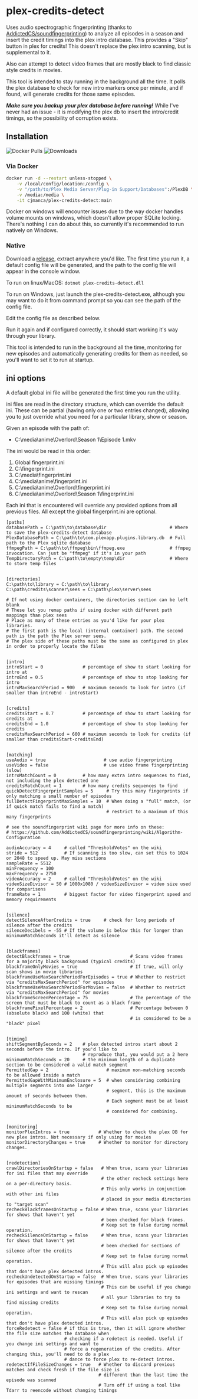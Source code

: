 # plex-credits-detect
Uses audio spectrographic fingerprinting (thanks to [AddictedCS/soundfingerprinting](https://github.com/AddictedCS/soundfingerprinting "AddictedCS/soundfingerprinting")) to analyze all episodes in a season and insert the credit timings into the plex intro database.
This provides a "Skip" button in plex for credits!
This doesn't replace the plex intro scanning, but is supplemental to it.

Also can attempt to detect video frames that are mostly black to find classic style credits in movies.

This tool is intended to stay running in the background all the time. It polls the plex database to check for new intro markers once per minute, and if found, will generate credits for those same episodes.

***Make sure you backup your plex database before running!*** While I've never had an issue - it is modifying the plex db to insert the intro/credit timings, so the possibility of corruption exists.

## Installation
![Docker Pulls][badge-docker-pulls]
![Downloads][badge-downloads]

[badge-docker-pulls]: https://img.shields.io/docker/pulls/cjmanca/plex-credits-detect?style=flat-square
[badge-downloads]: https://img.shields.io/github/downloads/cjmanca/plex-credits-detect/total?style=flat-square

### Via Docker
```bash
docker run -d --restart unless-stopped \
    -v /local/config/location:/config \
    -v "/path/to/Plex Media Server/Plug-in Support/Databases":/PlexDB \
    -v /media:/media \
    -it cjmanca/plex-credits-detect:main
```
Docker on windows will encounter issues due to the way docker handles volume mounts on windows, which doesn't allow proper SQLite locking. There's nothing I can do about this, so currently it's recommended to run natively on Windows.

### Native
Download a [release](https://github.com/cjmanca/plex-credits-detect/releases "Releases"), extract anywhere you'd like. The first time you run it, a default config file will be generated, and the path to the config file will appear in the console window.

To run on linux/MacOS:
```dotnet plex-credits-detect.dll```

To run on Windows, just launch the plex-credits-detect.exe, although you may want to do it from command prompt so you can see the path of the config file.

Edit the config file as described below.

Run it again and if configured correctly, it should start working it's way through your library.

This tool is intended to run in the background all the time, monitoring for new episodes and automatically generating credits for them as needed, so you'll want to set it to run at startup.

## ini options
A default global ini file will be generated the first time you run the utility.

ini files are read in the directory structure, which can override the default ini. These can be partial (having only one or two entries changed), allowing you to just override what you need for a particular library, show or season.

Given an episode with the path of:
- C:\media\anime\Overlord\Season 1\Episode 1.mkv

The ini would be read in this order:
1. Global fingerprint.ini
2. C:\fingerprint.ini
3. C:\media\fingerprint.ini
4. C:\media\anime\fingerprint.ini
5. C:\media\anime\Overlord\fingerprint.ini
6. C:\media\anime\Overlord\Season 1\fingerprint.ini

Each ini that is encountered will override any provided options from all previous files. All except the global fingerprint.ini are optional.

```dosini
[paths]
databasePath = C:\path\to\database\dir                        # Where to save the plex-credits-detect database
PlexDatabasePath = C:\path\to\com.plexapp.plugins.library.db  # Full path to the Plex sqlite database
ffmpegPath = C:\path\to\ffmpeg\bin\ffmpeg.exe                 # ffmpeg invocation. Can just be "ffmpeg" if it's in your path
TempDirectoryPath = C:\path\to\empty\temp\dir                 # Where to store temp files


[directories]
C:\path\to\library = C:\path\to\library
C:\path\credits\scanner\sees = C:\path\plex\server\sees

# If not using docker containers, the directories section can be left blank
# These let you remap paths if using docker with different path mappings than plex sees
# Place as many of these entries as you'd like for your plex libraries. 
# The first path is the local (internal container) path. The second path is the path the Plex server sees.
# The plex side of these paths must be the same as configured in plex in order to properly locate the files


[intro]
introStart = 0               # percentage of show to start looking for intro at
introEnd = 0.5               # percentage of show to stop looking for intro
introMaxSearchPeriod = 900   # maximum seconds to look for intro (if smaller than introEnd - introStart)


[credits]
creditsStart = 0.7           # percentage of show to start looking for credits at
creditsEnd = 1.0             # percentage of show to stop looking for credits
creditsMaxSearchPeriod = 600 # maximum seconds to look for credits (if smaller than creditsStart-creditsEnd)


[matching]
useAudio = true                      # use audio fingerprinting
useVideo = false                     # use video frame fingerprinting (slow)
introMatchCount = 0          # how many extra intro sequences to find, not including the plex detected one
creditsMatchCount = 1        # how many credits sequences to find
quickDetectFingerprintSamples = 5     # Try this many fingerprints if only matching a small number of episodes
fullDetectFingerprintMaxSamples = 10  # When doing a "full" match, (or if quick match fails to find a match)
                                      # restrict to a maximum of this many fingerprints
                                      
# see the soundfingerprint wiki page for more info on these: 
# https://github.com/AddictedCS/soundfingerprinting/wiki/Algorithm-Configuration

audioAccuracy = 4     # called "ThresholdVotes" on the wiki
stride = 512          # If scanning is too slow, can set this to 1024 or 2048 to speed up. May miss sections
sampleRate = 5512
minFrequency = 100
maxFrequency = 2750
videoAccuracy = 2     # called "ThresholdVotes" on the wiki
videoSizeDivisor = 50 # 1080x1080 / videoSizeDivisor = video size used for comparisons
frameRate = 1         # biggest factor for video fingerprint speed and memory requirements


[silence]
detectSilenceAfterCredits = true     # check for long periods of silence after the credits
silenceDecibels = -55 # If the volume is below this for longer than minimumMatchSeconds it'll detect as silence


[blackframes]
detectBlackframes = true                       # Scans video frames for a majority black background (typical credits)
blackframeOnlyMovies = true                    # If true, will only scan shows in movie libraries
blackframeUseMaxSearchPeriodForEpisodes = true # Whether to restrict via "creditsMaxSearchPeriod" for episodes
blackframeUseMaxSearchPeriodForMovies = false  # Whether to restrict via "creditsMaxSearchPeriod" for movies
blackframeScreenPercentage = 75                # The percentage of the screen that must be black to count as a black frame
blackframePixelPercentage = 2                  # Percentage between 0 (absolute black) and 100 (white) that
                                               # is considered to be a "black" pixel


[timing]
shiftSegmentBySeconds = 2    # plex detected intros start about 2 seconds before the intro. If you'd like to  
                             # reproduce that, you would put a 2 here
minimumMatchSeconds = 20     # the minimum length of a duplicate section to be considered a valid match segment
PermittedGap = 2                      # maximum non-matching seconds to be allowed inside a match
PermittedGapWithMinimumEnclosure = 5  # when considering combining multiple segments into one larger 
                                      # segment, this is the maximum amount of seconds between them. 
                                      # Each segment must be at least minimumMatchSeconds to be 
                                      # considered for combining.


[monitoring]
monitorPlexIntros = true           # Whether to check the plex DB for new plex intros. Not necessary if only using for movies
monitorDirectoryChanges = true     # Whether to monitor for directory changes.


[redetection]
crawlDirectoriesOnStartup = false   # When true, scans your libraries for ini files that may override
                                    # the other recheck settings here on a per-directory basis.
                                    # This only works in conjunction with other ini files
                                    # placed in your media directories to "target scan"
recheckBlackframesOnStartup = false # When true, scans your libraries for shows that haven't yet
                                    # been checked for black frames.
                                    # Keep set to false during normal operation.
recheckSilenceOnStartup = false     # When true, scans your libraries for shows that haven't yet
                                    # been checked for sections of silence after the credits
                                    # Keep set to false during normal operation.
                                    # This will also pick up episodes that don't have plex detected intros.
recheckUndetectedOnStartup = false  # When true, scans your libraries for episodes that are missing timings
                                    # This can be useful if you change ini settings and want to rescan
                                    # all your libraries to try to find missing credits
                                    # Keep set to false during normal operation.
                                    # This will also pick up episodes that don't have plex detected intros.
forceRedetect = false # if this is true, then it will ignore whether the file size matches the database when  
                      # checking if a redetect is needed. Useful if you change ini settings and want to   
                      # force a regeneration of the credits. After changing this, you'll need to do a plex 
                      # dance to force plex to re-detect intros.
redetectIfFileSizeChanges = true   # Whether to discard previous matches and check fresh if the file size is
                                   # different than the last time the episode was scanned
                                   # Turn off if using a tool like Tdarr to reencode without changing timings

```


